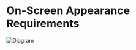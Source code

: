 # On-Screen Appearance Requirements

![Diagram](https://user-images.githubusercontent.com/72755358/166120485-19103e71-df33-4b80-b94e-d97fb9e9c44f.jpg)
